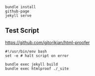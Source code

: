 ```
bundle install
github-page
jekyll serve
```

## Test Script
https://github.com/gjtorikian/html-proofer

```
#!/usr/bin/env bash
set -e # halt script on error

bundle exec jekyll build
bundle exec htmlproof ./_site
```